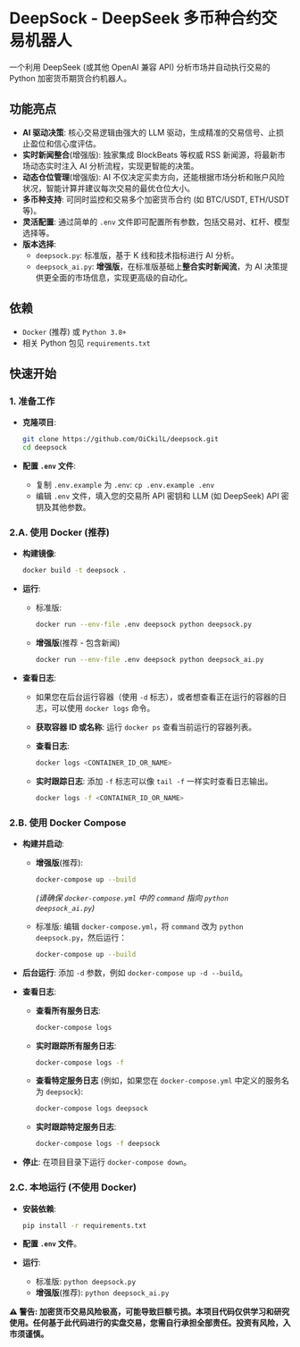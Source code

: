 # DeepSock - DeepSeek 多币种合约交易机器人

一个利用 DeepSeek (或其他 OpenAI 兼容 API) 分析市场并自动执行交易的 Python 加密货币期货合约机器人。

## 功能亮点

*   **AI 驱动决策**: 核心交易逻辑由强大的 LLM 驱动，生成精准的交易信号、止损止盈位和信心度评估。
*   **实时新闻整合**(增强版): 独家集成 BlockBeats 等权威 RSS 新闻源，将最新市场动态实时注入 AI 分析流程，实现更智能的决策。
*   **动态仓位管理**(增强版): AI 不仅决定买卖方向，还能根据市场分析和账户风险状况，智能计算并建议每次交易的最优仓位大小。
*   **多币种支持**: 可同时监控和交易多个加密货币合约 (如 BTC/USDT, ETH/USDT 等)。
*   **灵活配置**: 通过简单的 `.env` 文件即可配置所有参数，包括交易对、杠杆、模型选择等。
*   **版本选择**:
    *   `deepsock.py`: 标准版，基于 K 线和技术指标进行 AI 分析。
    *   `deepsock_ai.py`: **增强版**，在标准版基础上**整合实时新闻流**，为 AI 决策提供更全面的市场信息，实现更高级的自动化。

## 依赖

*   `Docker` (推荐) 或 `Python 3.8+`
*   相关 Python 包见 `requirements.txt`

## 快速开始

### 1. 准备工作

* **克隆项目**:

  ```bash
  git clone https://github.com/OiCkilL/deepsock.git
  cd deepsock
  ```

* **配置 `.env` 文件**:

  *   复制 `.env.example` 为 `.env`: `cp .env.example .env`
  *   编辑 `.env` 文件，填入您的交易所 API 密钥和 LLM (如 DeepSeek) API 密钥及其他参数。

### 2.A. 使用 Docker (推荐)

* **构建镜像**:

  ```bash
  docker build -t deepsock .
  ```

* **运行**:

  * 标准版:

    ```bash
    docker run --env-file .env deepsock python deepsock.py
    ```

  * **增强版**(推荐 - 包含新闻)

    ```bash
    docker run --env-file .env deepsock python deepsock_ai.py
    ```

* **查看日志**:

  * 如果您在后台运行容器（使用 `-d` 标志），或者想查看正在运行的容器的日志，可以使用 `docker logs` 命令。

  * **获取容器 ID 或名称**: 运行 `docker ps` 查看当前运行的容器列表。

  * **查看日志**:

    ```bash
    docker logs <CONTAINER_ID_OR_NAME>
    ```

  * **实时跟踪日志**: 添加 `-f` 标志可以像 `tail -f` 一样实时查看日志输出。

    ```bash
    docker logs -f <CONTAINER_ID_OR_NAME>
    ```

### 2.B. 使用 Docker Compose

* **构建并启动**:

  * **增强版**(推荐):

    ```bash
    docker-compose up --build
    ```

    *(请确保 `docker-compose.yml` 中的 `command` 指向 `python deepsock_ai.py`)*

  * 标准版: 编辑 `docker-compose.yml`，将 `command` 改为 `python deepsock.py`，然后运行：

    ```bash
    docker-compose up --build
    ```

* **后台运行**: 添加 `-d` 参数，例如 `docker-compose up -d --build`。

* **查看日志**:

  * **查看所有服务日志**:

    ```bash
    docker-compose logs
    ```

  * **实时跟踪所有服务日志**:

    ```bash
    docker-compose logs -f
    ```

  * **查看特定服务日志** (例如，如果您在 `docker-compose.yml` 中定义的服务名为 `deepsock`):

    ```bash
    docker-compose logs deepsock
    ```

  * **实时跟踪特定服务日志**:

    ```bash
    docker-compose logs -f deepsock
    ```

* **停止**: 在项目目录下运行 `docker-compose down`。

### 2.C. 本地运行 (不使用 Docker)

* **安装依赖**:

  ```bash
  pip install -r requirements.txt
  ```

* **配置 `.env` 文件**。

* **运行**:

  *   标准版: `python deepsock.py`
  *   **增强版**(推荐): `python deepsock_ai.py`

**⚠️ 警告: 加密货币交易风险极高，可能导致巨额亏损。本项目代码仅供学习和研究使用。任何基于此代码进行的实盘交易，您需自行承担全部责任。投资有风险，入市须谨慎。**
